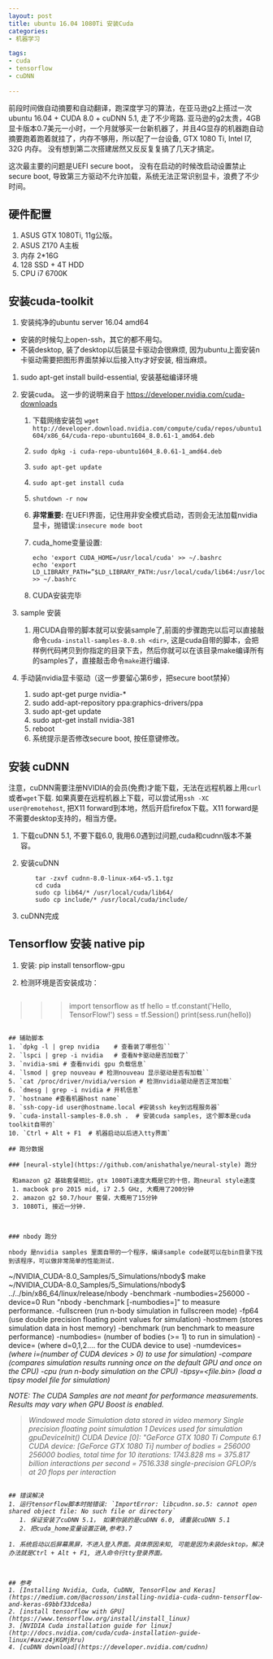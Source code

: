 ```yaml
---
layout: post
title: ubuntu 16.04 1080Ti 安装Cuda
categories:
- 机器学习

tags:
- cuda
- tensorflow
- cuDNN
 
---
```


前段时间做自动摘要和自动翻译，跑深度学习的算法，在亚马逊g2上搭过一次 ubuntu 16.04 + CUDA 8.0 + cuDNN 5.1, 走了不少弯路. 亚马逊的g2太贵，4GB显卡版本0.7美元一小时，一个月就够买一台新机器了，并且4G显存的机器跑自动摘要跑着跑着就挂了，内存不够用，所以配了一台设备, GTX 1080 Ti, Intel I7, 32G 内存。 没有想到第二次搭建居然又反反复复搞了几天才搞定。

这次最主要的问题是UEFI secure boot， 没有在启动的时候改启动设置禁止secure boot, 导致第三方驱动不允许加载，系统无法正常识别显卡，浪费了不少时间。
## 硬件配置
1. ASUS GTX 1080Ti, 11g公版。
2. ASUS Z170 A主板
2. 内存 2*16G
3. 128 SSD + 4T HDD
4. CPU i7 6700K

 
## 安装cuda-toolkit
1. 安装纯净的ubuntu server 16.04 amd64
 * 安装的时候勾上open-ssh，其它的都不用勾。
 * 不装desktop, 装了desktop以后装显卡驱动会很麻烦, 因为ubuntu上面安装n卡驱动需要把图形界面禁掉以后接入tty才好安装, 相当麻烦。
 
1. sudo apt-get install build-essential, 安装基础编译环境
2. 安装cuda。 这一步的说明来自于 https://developer.nvidia.com/cuda-downloads
	
	1. 下载网络安装包 `wget http://developer.download.nvidia.com/compute/cuda/repos/ubuntu1604/x86_64/cuda-repo-ubuntu1604_8.0.61-1_amd64.deb`
	2. `sudo dpkg -i cuda-repo-ubuntu1604_8.0.61-1_amd64.deb`
	3. `sudo apt-get update`
	4. `sudo apt-get install cuda`
	5. `shutdown -r now` 
	6. __非常重要:__ 在UEFI界面，记住用非安全模式启动，否则会无法加载nvidia显卡，抛错误:`insecure mode boot`
	7. cuda_home变量设置: 
	
	   ~~~
	   echo 'export CUDA_HOME=/usr/local/cuda' >> ~/.bashrc
	   echo 'export LD_LIBRARY_PATH=”$LD_LIBRARY_PATH:/usr/local/cuda/lib64:/usr/local/cuda/extras/CUPTI/lib64"' >> ~/.bashrc
	    ~~~
	
	1. CUDA安装完毕

1. sample 安装
	1. 	用CUDA自带的脚本就可以安装sample了,前面的步骤跑完以后可以直接敲命令`cuda-install-samples-8.0.sh <dir>`, 这是cuda自带的脚本，会把样例代码拷贝到你指定的目录下去，然后你就可以在该目录make编译所有的samples了，直接敲击命令`make`进行编译.
1. 手动装nvidia显卡驱动（这一步要留心第6步，把secure boot禁掉）
	1. sudo apt-get purge nvidia-*
	2. sudo add-apt-repository ppa:graphics-drivers/ppa
	3. sudo apt-get update
	4. sudo apt-get install nvidia-381
	5. reboot
	6. 系统提示是否修改secure boot, 按任意键修改。

	
## 安装 cuDNN
注意，cuDNN需要注册NVIDIA的会员(免费)才能下载，无法在远程机器上用`curl`或者`wget`下载. 如果真要在远程机器上下载，可以尝试用`ssh -XC user@remotehost`, 把X11 forward到本地，然后开启firefox下载。X11 forward是不需要desktop支持的，相当方便。

1. 下载cuDNN 5.1, 不要下载6.0, 我用6.0遇到过问题,cuda和cudnn版本不兼容。

2. 安装cuDNN 

	~~~
		tar -zxvf cudnn-8.0-linux-x64-v5.1.tgz
		cd cuda
		sudo cp lib64/* /usr/local/cuda/lib64/
		sudo cp include/* /usr/local/cuda/include/
	~~~
		
1. cuDNN完成


## Tensorflow 安装 native pip
1. 安装: pip install tensorflow-gpu
2. 检测环境是否安装成功：

	~~~
>>> import tensorflow as tf
>>> hello = tf.constant('Hello, TensorFlow!')
>>> sess = tf.Session()
>>> print(sess.run(hello))
~~~

## 辅助脚本
1. `dpkg -l | grep nvidia    # 查看装了哪些包``
2. `lspci | grep -i nvidia   # 查看N卡驱动是否加载了`
3. `nvidia-smi # 查看nvidi gpu 负载信息`
4. `lsmod | grep nouveau # 检测nouveau 显示驱动是否有加载``
5. `cat /proc/driver/nvidia/version # 检测nvidia驱动是否正常加载`
6. `dmesg | grep -i nvidia # 开机信息`
7. `hostname #查看机器host name`
8. `ssh-copy-id user@hostname.local #安装ssh key到远程服务器`
9. `cuda-install-samples-8.0.sh .  # 安装cuda samples, 这个脚本是cuda toolkit自带的`
10. `Ctrl + Alt + F1  # 机器启动以后进入tty界面`

## 跑分数据
 
### [neural-style](https://github.com/anishathalye/neural-style) 跑分
 
 和amazon g2 基础套餐相比，gtx 1080Ti速度大概是它的十倍，跑neural style速度
 1. macbook pro 2015 mid, i7 2.5 GHz, 大概用了200分钟
 2. amazon g2 $0.7/hour 套餐，大概用了15分钟
 3. 1080Ti, 接近一分钟.
 
 
 
### nbody 跑分

nbody 是nvidia samples 里面自带的一个程序，编译sample code就可以在bin目录下找到该程序，可以做非常简单的性能测试.

~~~
~/NVIDIA_CUDA-8.0_Samples/5_Simulations/nbody$ make
~/NVIDIA_CUDA-8.0_Samples/5_Simulations/nbody$ ../../bin/x86_64/linux/release/nbody -benchmark -numbodies=256000 -device=0
Run "nbody -benchmark [-numbodies=<numBodies>]" to measure performance.
	-fullscreen       (run n-body simulation in fullscreen mode)
	-fp64             (use double precision floating point values for simulation)
	-hostmem          (stores simulation data in host memory)
	-benchmark        (run benchmark to measure performance)
	-numbodies=<N>    (number of bodies (>= 1) to run in simulation)
	-device=<d>       (where d=0,1,2.... for the CUDA device to use)
	-numdevices=<i>   (where i=(number of CUDA devices > 0) to use for simulation)
	-compare          (compares simulation results running once on the default GPU and once on the CPU)
	-cpu              (run n-body simulation on the CPU)
	-tipsy=<file.bin> (load a tipsy model file for simulation)

NOTE: The CUDA Samples are not meant for performance measurements. Results may vary when GPU Boost is enabled.

> Windowed mode
> Simulation data stored in video memory
> Single precision floating point simulation
> 1 Devices used for simulation
gpuDeviceInit() CUDA Device [0]: "GeForce GTX 1080 Ti
> Compute 6.1 CUDA device: [GeForce GTX 1080 Ti]
number of bodies = 256000
256000 bodies, total time for 10 iterations: 1743.828 ms
= 375.817 billion interactions per second
= 7516.338 single-precision GFLOP/s at 20 flops per interaction
~~~

## 错误解决
1. 运行tensorflow脚本时抛错误: `ImportError: libcudnn.so.5: cannot open shared object file: No such file or directory`
   1. 保证安装了cuDNN 5.1， 如果你装的是cuDNN 6.0, 请重装cuDNN 5.1
   2. 把cuda_home变量设置正确,参考3.7
 
1. 系统启动以后屏幕黑屏，不进入登入界面。具体原因未知, 可能是因为未装desktop。解决办法就是Ctrl + Alt + F1, 进入命令行tty登录界面。 



## 参考
1. [Installing Nvidia, Cuda, CuDNN, TensorFlow and Keras](https://medium.com/@acrosson/installing-nvidia-cuda-cudnn-tensorflow-and-keras-69bbf33dce8a)
2. [install tensorflow with GPU](https://www.tensorflow.org/install/install_linux)
3. [NVIDIA Cuda installation guide for linux](http://docs.nvidia.com/cuda/cuda-installation-guide-linux/#axzz4jKGMjRru)
4. [cuDNN download](https://developer.nvidia.com/cudnn)
